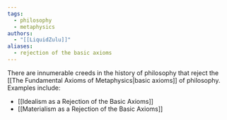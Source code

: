 ```yaml
---
tags:
  - philosophy
  - metaphysics
authors:
  - "[[LiquidZulu]]"
aliases:
  - rejection of the basic axioms
---
```


There are innumerable creeds in the history of philosophy that reject the [[The Fundamental Axioms of Metaphysics|basic axioms]] of philosophy. Examples include:
- [[Idealism as a Rejection of the Basic Axioms]]
- [[Materialism as a Rejection of the Basic Axioms]]